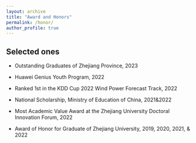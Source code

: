 ```yaml
---
layout: archive
title: "Award and Honors"
permalink: /honor/
author_profile: true
---
```


## Selected ones

- Outstanding Graduates of Zhejiang Province, 2023

- Huawei Genius Youth Program, 2022

- Ranked 1st in the KDD Cup 2022 Wind Power Forecast Track, 2022

- National Scholarship, Ministry of Education of China, 2021&2022

- Most Academic Value Award at the Zhejiang University Doctoral Innovation Forum, 2022

- Award of Honor for Graduate of Zhejiang University, 2019, 2020, 2021, & 2022

